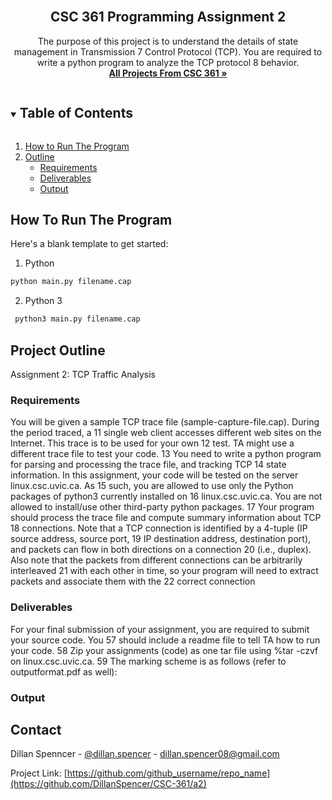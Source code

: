 <!-- PROJECT LOGO -->
<br />
<p align="center">

  <h2 align="center">CSC 361 Programming Assignment 2</h2>

  <p align="center">
    The purpose of this project is to understand the details of state management in Transmission
7 Control Protocol (TCP). You are required to write a python program to analyze the TCP protocol
8 behavior.
    <br />
    <a href="https://github.com/DillanSpencer/CSC-361"><strong>All Projects From CSC 361 »</strong></a>
  </p>
</p>



<!-- TABLE OF CONTENTS -->
<details open="open">
  <summary><h2 style="display: inline-block">Table of Contents</h2></summary>
  <ol>
    <li>
      <a href="#how-to-run-the-program">How to Run The Program</a>
    </li>
    <li>
      <a href="#getting-started">Outline</a>
      <ul>
        <li><a href="#requirements">Requirements</a></li>
        <li><a href="#deliverables">Deliverables</a></li>
        <li><a href="#output">Output</a></li>
      </ul>
    </li>
  </ol>
</details>



<!-- ABOUT THE PROJECT -->
## How To Run The Program


Here's a blank template to get started:

1. Python
 ```sh
 python main.py filename.cap
 ```
2. Python 3
```sh
 python3 main.py filename.cap
 ```

<!-- GETTING STARTED -->
## Project Outline

Assignment 2: TCP Traffic Analysis

### Requirements
You will be given a sample TCP trace file (sample-capture-file.cap). During the period traced, a
11 single web client accesses different web sites on the Internet. This trace is to be used for your own
12 test. TA might use a different trace file to test your code.
13 You need to write a python program for parsing and processing the trace file, and tracking TCP
14 state information. In this assignment, your code will be tested on the server linux.csc.uvic.ca. As
15 such, you are allowed to use only the Python packages of python3 currently installed on
16 linux.csc.uvic.ca. You are not allowed to install/use other third-party python packages.
17 Your program should process the trace file and compute summary information about TCP
18 connections. Note that a TCP connection is identified by a 4-tuple (IP source address, source port,
19 IP destination address, destination port), and packets can flow in both directions on a connection
20 (i.e., duplex). Also note that the packets from different connections can be arbitrarily interleaved
21 with each other in time, so your program will need to extract packets and associate them with the
22 correct connection

### Deliverables

For your final submission of your assignment, you are required to submit your source code. You
57 should include a readme file to tell TA how to run your code.
58 Zip your assignments (code) as one tar file using %tar -czvf on linux.csc.uvic.ca.
59 The marking scheme is as follows (refer to outputformat.pdf as well):
 
   
### Output


<!-- CONTACT -->
## Contact

Dillan Spenncer - [@dillan.spencer](https://www.instagram.com/dillan.spencer/) - dillan.spencer08@gmail.com

Project Link: [https://github.com/github_username/repo_name](https://github.com/DillanSpencer/CSC-361/a2)


